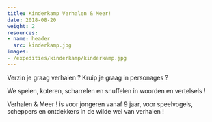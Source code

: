 ```yaml
---
title: Kinderkamp Verhalen & Meer!
date: 2018-08-20
weight: 2
resources:
- name: header
  src: kinderkamp.jpg
images:
- /expedities/kinderkamp/kinderkamp.jpg
---
```


Verzin je graag verhalen ? Kruip je graag in personages ?

We spelen, koteren, scharrelen en snuffelen in woorden en vertelsels !

Verhalen & Meer ! is voor jongeren vanaf 9 jaar, voor speelvogels, scheppers en ontdekkers in de wilde wei van verhalen !
